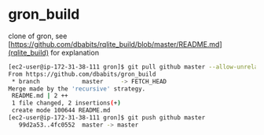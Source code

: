 # gron_build
clone of gron, see [https://github.com/dbabits/rqlite_build/blob/master/README.md](rqlite_build) for explanation
```bash
[ec2-user@ip-172-31-38-111 gron]$ git pull github master --allow-unrelated-histories
From https://github.com/dbabits/gron_build
 * branch            master     -> FETCH_HEAD
Merge made by the 'recursive' strategy.
 README.md | 2 ++
 1 file changed, 2 insertions(+)
 create mode 100644 README.md
[ec2-user@ip-172-31-38-111 gron]$ git push github master
   99d2a53..4fc0552  master -> master

```
